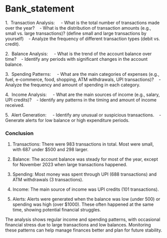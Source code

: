 # Bank_statement

1.  Transaction Analysis: 
   - What is the total number of transactions made over the year?
   - What is the distribution of transaction amounts (e.g., small vs. large transactions)? (define small and large transactions by yourself)
   - Analyze the frequency of different transaction types (debit vs. credit).

2.  Balance Analysis: 
   - What is the trend of the account balance over time?
   - Identify any periods with significant changes in the account balance.

3.  Spending Patterns: 
   - What are the main categories of expenses (e.g., fuel, e-commerce, food, shopping, ATM withdrawals, UPI transactions)?
   - Analyze the frequency and amount of spending in each category.

4.  Income Analysis: 
   - What are the main sources of income (e.g., salary, UPI credits)?
   - Identify any patterns in the timing and amount of income received.

5.  Alert Generation: 
   - Identify any unusual or suspicious transactions.
   - Generate alerts for low balance or high expenditure periods.









### Conclusion
1.  Transactions: There were 983 transactions in total. Most were small, with 687 under $500 and 298 larger.

2. Balance: The account balance was steady for most of the year, except for November 2023 when large transactions happened.

3. Spending: Most money was spent through UPI (688 transactions) and ATM withdrawals (3 transactions).

4. Income: The main source of income was UPI credits (101 transactions).

5. Alerts: Alerts were generated when the balance was low (under 500) or spending was high (over $1000). These often happened at the same time, showing potential financial struggles.

The analysis shows regular income and spending patterns, with occasional financial stress due to large transactions and low balances. Monitoring these patterns can help manage finances better and plan for future stability.
